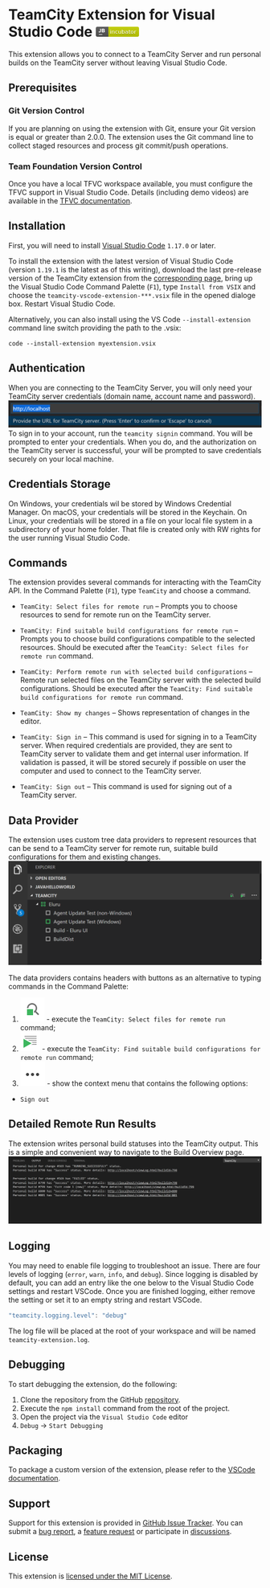 # TeamCity Extension for Visual Studio Code [![JetBrains incubator project](assets/project-incubator-brightgreen.png)](https://confluence.jetbrains.com/display/ALL/JetBrains+on+GitHub)

This extension allows you to connect to a TeamCity Server and run personal builds on the TeamCity server without leaving Visual Studio Code.

## Prerequisites
### Git Version Control
If you are planning on using the extension with Git, ensure your Git version is equal or greater than 2.0.0. The extension uses the Git command line to collect staged resources and process git commit/push operations. 

### Team Foundation Version Control
Once you have a local TFVC workspace available, you must configure the TFVC support in Visual Studio Code. Details (including demo videos) are available in the [TFVC documentation](https://github.com/microsoft/vsts-vscode/blob/master/TFVC_README.md).

## Installation
First, you will need to install [Visual Studio Code](https://code.visualstudio.com/download) `1.17.0` or later.

To install the extension with the latest version of Visual Studio Code (version `1.19.1` is the latest as of this writing), download the last pre-release version of the TeamCity extension from the [corresponding page](https://github.com/JetBrains/teamcity-vscode-extension/releases), bring up the Visual Studio Code Command Palette (`F1`), type `Install from VSIX` and choose the `teamcity-vscode-extension-***.vsix` file in the opened dialoge box. Restart Visual Studio Code. 

Alternatively, you can also install using the VS Code ```--install-extension``` command line switch providing the path to the .vsix: 
```
code --install-extension myextension.vsix
```
## Authentication
When you are connecting to the TeamCity Server, you will only need your TeamCity server credentials (domain name, account name and password).
![Sign in command](assets/tc-signin-command.png)
To sign in to your account, run the `teamcity signin` command. You will be prompted to enter your credentials. When you do, and the authorization on the TeamCity server is successful, your will be prompted to save credentials securely on your local machine.

## Credentials Storage
On Windows, your credentials wil be stored by Windows Credential Manager. On macOS, your credentials will be stored in the Keychain. On Linux, your credentials will be stored in a file on your local file system in a subdirectory of your home folder. That file is created only with RW rights for the user running Visual Studio Code.

## Commands
The extension provides several commands for interacting with the TeamCity API. 
In the Command Palette (`F1`), type `TeamCity` and choose a command.

* `TeamCity: Select files for remote run` – Prompts you to choose resources to send for remote run on the TeamCity server.

* `TeamCity: Find suitable build configurations for remote run` – Prompts you to choose build configurations compatible to the selected resources.
Should be executed after the `TeamCity: Select files for remote run` command.

* `TeamCity: Perform remote run with selected build configurations` – Remote run selected files on the TeamCity server with the selected build configurations.
Should be executed after the `TeamCity: Find suitable build configurations for remote run` command.

* `TeamCity: Show my changes` – Shows representation of changes in the editor.

* `TeamCity: Sign in` – This command is used for signing in to a TeamCity server. When required credentials are provided, they are sent to TeamCity server
to validate them and get internal user information. If validation is passed, it will be stored securely if possible on user
the computer and used to connect to the TeamCity server.

* `TeamCity: Sign out` – This command is used for signing out of a TeamCity server.

## Data Provider
The extension uses custom tree data providers to represent resources that can be send to a TeamCity server for remote run, suitable build configurations for them and existing changes.
![Tree Data Provider](assets/tc-build-configuration-provider.png)

The data providers contains headers with buttons as an alternative to typing commands in the Command Palette:
1. ![Find Suitable Build Cnfigurations](assets/tc-find-suitable-build-configurations.png) - execute the `TeamCity: Select files for remote run` command;
2. ![Remote Run](assets/tc-remote-run.png) - execute the `TeamCity: Find suitable build configurations for remote run` command;
3. ![Show Context Menu](assets/tc-show-context-menu.png) - show the context menu that contains the following options:
* `Sign out`

## Detailed Remote Run Results
The extension writes personal build statuses into the TeamCity output. This is a simple and convenient way to navigate to the Build Overview page.
![TeamCity Output](assets/tc-notifications.png)

## Logging
You may need to enable file logging to troubleshoot an issue. There are four levels of logging (`error`,
`warn`, `info`, and `debug`). Since logging is disabled by default, you can add an entry like the one below
to the Visual Studio Code settings and restart VSCode. Once you are finished logging, either remove the setting or set it to an empty string and restart VSCode.
```javascript
"teamcity.logging.level": "debug"
```
The log file will be placed at the root of your workspace and will be named `teamcity-extension.log`.

## Debugging
To start debugging the extension, do the following:
1. Clone the repository from the GitHub [repository](https://github.com/rugpanov/teamcity-vscode-extension).
2. Execute the `npm install` command from the root of the project.
3. Open the project via the `Visual Studio Code` editor
4. `Debug` -> `Start Debugging` 

## Packaging
To package a custom version of the extension, please refer to the [VSCode documentation](https://code.visualstudio.com/docs/extensions/publish-extension#_packaging-extensions).

## Support
Support for this extension is provided in [GitHub Issue Tracker](https://github.com/rugpanov/teamcity-vscode-extension/issues). You
can submit a [bug report](https://github.com/rugpanov/teamcity-vscode-extension/issues/new), a [feature request](https://github.com/rugpanov/teamcity-vscode-extension/issues/new)
or participate in [discussions](https://github.com/rugpanov/teamcity-vscode-extension/issues).

## License
This extension is [licensed under the MIT License](LICENSE.txt).

